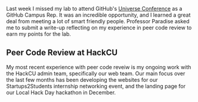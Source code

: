 Last week I missed my lab to attend GitHub's [Universe Conference](https://githubuniverse.com) as a GitHub Campus Rep. It was an incredible opportunity, and I learned a great deal from meeting a lot of smart friendly people. Professor Paradise asked me to submit a write-up reflecting on my experience in peer code review to earn my points for the lab.

## Peer Code Review at HackCU
My most recent experience with peer code reveiw is my ongoing work with the HackCU admin team, specifically our web team. Our main focus over the last few months has been developing the websites for our Startups2Students internship networking event, and the landing page for our Local Hack Day hackathon in December.
